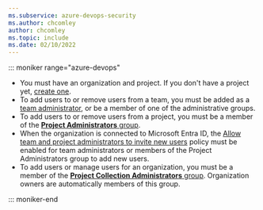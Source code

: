 ```yaml
---
ms.subservice: azure-devops-security
ms.author: chcomley
author: chcomley
ms.topic: include
ms.date: 02/10/2022
---
```




::: moniker range="azure-devops"  
 
* You must have an organization and project. If you don't have a project yet, [create one](../organizations/projects/create-project.md). 
* To add users to or remove users from a team, you must be added as a [team administrator](../organizations/settings/add-team-administrator.md), or be a member of one of the administrative groups.  
* To add users to or remove users from a project, you must be a member of the [**Project Administrators** group](../organizations/security/change-project-level-permissions.md).
* When the organization is connected to Microsoft Entra ID, the [Allow team and project administrators to invite new users](../organizations/security/restrict-invitations.md)  policy must be enabled for team administrators or members of the Project Administrators group to add new users. 
* To add users or manage users for an organization, you must be a member of the [**Project Collection Administrators** group](../organizations/security/change-organization-collection-level-permissions.md). Organization owners are automatically members of this group.

::: moniker-end
